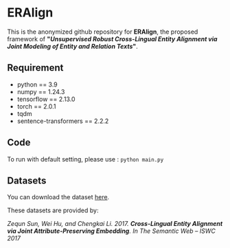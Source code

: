 # ERAlign
This is the anonymized github repository for **ERAlign**, the proposed framework of **"*Unsupervised Robust Cross-Lingual Entity Alignment via Joint Modeling of Entity and Relation Texts*"**.

## Requirement
- python == 3.9
- numpy == 1.24.3
- tensorflow == 2.13.0
- torch == 2.0.1
- tqdm
- sentence-transformers == 2.2.2

## Code
To run with default setting, please use : 
`python main.py`

## Datasets
You can download the dataset [here](https://drive.google.com/file/d/1Now8iTn37QYMOUC80swlBq9QKxKhFmSU/view?usp=share_link). 

These datasets are provided by:   

*Zequn Sun, Wei Hu, and Chengkai Li. 2017. ***Cross-Lingual Entity Alignment via Joint Attribute-Preserving Embedding***. In The Semantic Web – ISWC 2017*   

  
